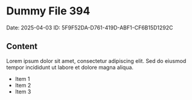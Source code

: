 # Dummy File 394

Date: 2025-04-03
ID: 5F9F52DA-D761-419D-ABF1-CF6B15D1292C

## Content

Lorem ipsum dolor sit amet, consectetur adipiscing elit.
Sed do eiusmod tempor incididunt ut labore et dolore magna aliqua.

* Item 1
* Item 2
* Item 3

